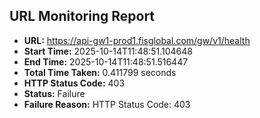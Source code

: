 ## URL Monitoring Report

- **URL:** https://api-gw1-prod1.fisglobal.com/gw/v1/health
- **Start Time:** 2025-10-14T11:48:51.104648
- **End Time:** 2025-10-14T11:48:51.516447
- **Total Time Taken:** 0.411799 seconds
- **HTTP Status Code:** 403
- **Status:** Failure
- **Failure Reason:** HTTP Status Code: 403
